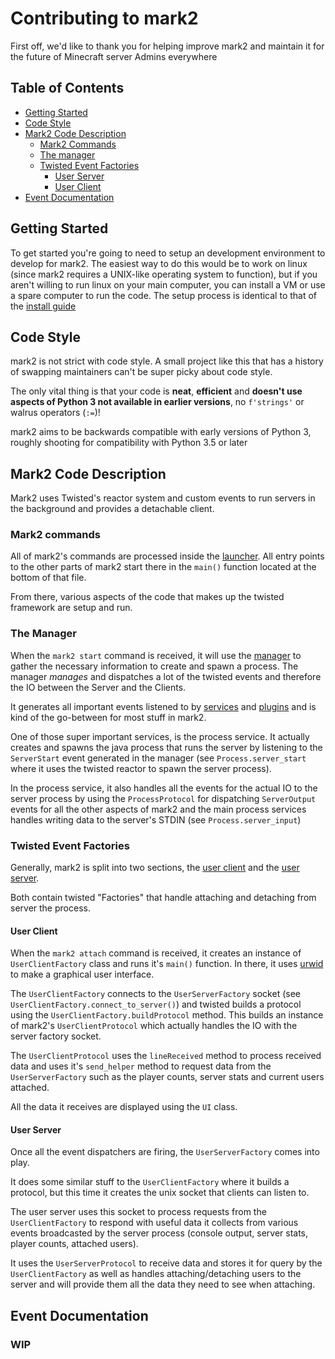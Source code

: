 # Contributing to mark2

First off, we'd like to thank you for helping improve mark2 and maintain it for the future of Minecraft server Admins everywhere

## Table of Contents

- [Getting Started](#getting-started)
- [Code Style](#code-style)
- [Mark2 Code Description](#mark2-code-description)
  - [Mark2 Commands](#mark2-commands)
  - [The manager](#the-manager)
  - [Twisted Event Factories](#twisted-event-factories)
    - [User Server](#user-server)
    - [User Client](#user-client)
- [Event Documentation](#event-documentation)

## Getting Started

To get started you're going to need to setup an development environment to develop for mark2. The easiest way to do this would be to work on linux (since mark2 requires a UNIX-like operating system to function), but if you aren't willing to run linux on your main computer, you can install a VM or use a spare computer to run the code. The setup process is identical to that of the [install guide](INSTALL.md)

## Code Style

mark2 is not strict with code style. A small project like this that has a history of swapping maintainers can't be super picky about code style.

The only vital thing is that your code is **neat**, **efficient** and **doesn't use aspects of Python 3 not available in earlier versions**, no `f'strings'` or walrus operators (`:=`)!

mark2 aims to be backwards compatible with early versions of Python 3, roughly shooting for compatibility with Python 3.5 or later

## Mark2 Code Description

Mark2 uses Twisted's reactor system and custom events to run servers in the background and provides a detachable client.

### Mark2 commands

All of mark2's commands are processed inside the [launcher](mk2/launcher.py). All entry points to the other parts of mark2 start there in the `main()` function located at the bottom of that file.

From there, various aspects of the code that makes up the twisted framework are setup and run.

### The Manager

When the `mark2 start` command is received, it will use the [manager](mk2/manager.py) to gather the necessary information to create and spawn a process. The manager _manages_ and dispatches a lot of the twisted events and therefore the IO between the Server and the Clients.

It generates all important events listened to by [services](mk2/services) and [plugins](mk2/plugins) and is kind of the go-between for most stuff in mark2.

One of those super important services, is the process service. It actually creates and spawns the java process that runs the server by listening to the `ServerStart` event generated in the manager (see `Process.server_start` where it uses the twisted reactor to spawn the server process).

In the process service, it also handles all the events for the actual IO to the server process by using the `ProcessProtocol` for dispatching `ServerOutput` events for all the other aspects of mark2 and the main process services handles writing data to the server's STDIN (see `Process.server_input`)

### Twisted Event Factories

Generally, mark2 is split into two sections, the [user client](mk2/user_client.py) and the [user server](mk2/services/user_server.py).

Both contain twisted "Factories" that handle attaching and detaching from server the process.

#### User Client

When the `mark2 attach` command is received, it creates an instance of `UserClientFactory` class and runs it's `main()` function. In there, it uses [urwid](https://github.com/urwid/urwid) to make a graphical user interface.

The `UserClientFactory` connects to the `UserServerFactory` socket (see `UserClientFactory.connect_to_server()`) and twisted builds a protocol using the `UserClientFactory.buildProtocol` method. This builds an instance of mark2's `UserClientProtocol` which actually handles the IO with the server factory socket.

The `UserClientProtocol` uses the `lineReceived` method to process received data and uses it's `send_helper` method to request data from the `UserServerFactory` such as the player counts, server stats and current users attached.

All the data it receives are displayed using the `UI` class.

#### User Server

Once all the event dispatchers are firing, the `UserServerFactory` comes into play.

It does some similar stuff to the `UserClientFactory` where it builds a protocol, but this time it creates the unix socket that clients can listen to.

The user server uses this socket to process requests from the `UserClientFactory` to respond with useful data it collects from various events broadcasted by the server process (console output, server stats, player counts, attached users).

It uses the `UserServerProtocol` to receive data and stores it for query by the `UserClientFactory` as well as handles attaching/detaching users to the server and will provide them all the data they need to see when attaching.

## Event Documentation

### WIP
